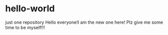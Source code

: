 # hello-world
just one repository
Hello everyone!I am the new one here! Plz give me some time to be myself!!!

